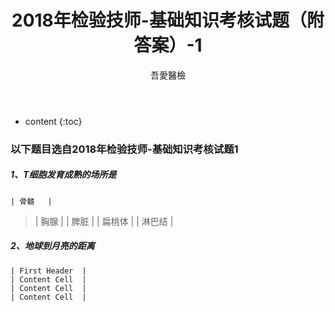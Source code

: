 ﻿---
layout: post
title:  "2018年检验技师-基础知识考核试题（附答案）-1"
categories: 2018年检验技师
tags: 基础知识  试题
author: 吾愛醫檢
---

* content
{:toc}
### 以下题目选自2018年检验技师-基础知识考核试题1


##### 1、T细胞发育成熟的场所是

    | 骨髓   |
  > | 胸腺   | 
    | 脾脏   | 
    | 扁桃体 |
    | 淋巴结 |





##### 2、地球到月亮的距离

    | First Header  |
    | Content Cell  | 
    | Content Cell  | 
    | Content Cell  |